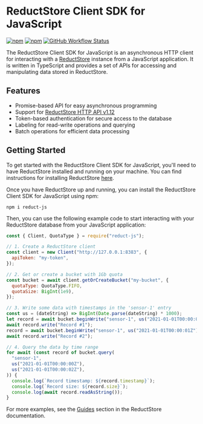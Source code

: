 # ReductStore Client SDK for JavaScript

[![npm](https://img.shields.io/npm/v/reduct-js)](https://www.npmjs.com/package/reduct-js)
[![npm](https://img.shields.io/npm/dm/reduct-js)](https://www.npmjs.com/package/reduct-js)
[![GitHub Workflow Status](https://img.shields.io/github/actions/workflow/status/reductstore/reduct-js/ci.yml?branch=main)](https://github.com/reductstore/reduct-js/actions)

The ReductStore Client SDK for JavaScript is an asynchronous HTTP client for interacting with
a [ReductStore](https://www.reduct.store) instance from a JavaScript application. It is written in TypeScript and provides a set of APIs for accessing and manipulating
data stored in ReductStore.

## Features

- Promise-based API for easy asynchronous programming
- Support for [ReductStore HTTP API v1.12](https://www.reduct.store/docs/http-api)
- Token-based authentication for secure access to the database
- Labeling for read-write operations and querying
- Batch operations for efficient data processing

## Getting Started

To get started with the ReductStore Client SDK for JavaScript, you'll need to have ReductStore installed and running on
your machine. You can find instructions for installing ReductStore [here](https://www.reduct.store/docs/getting-started#docker).

Once you have ReductStore up and running, you can install the ReductStore Client SDK for JavaScript using npm:

```
npm i reduct-js
```

Then, you can use the following example code to start interacting with your ReductStore database from your JavaScript
application:

```js
const { Client, QuotaType } = require("reduct-js");

// 1. Create a ReductStore client
const client = new Client("http://127.0.0.1:8383", {
  apiToken: "my-token",
});

// 2. Get or create a bucket with 1Gb quota
const bucket = await client.getOrCreateBucket("my-bucket", {
  quotaType: QuotaType.FIFO,
  quotaSize: BigInt(1e9),
});

// 3. Write some data with timestamps in the 'sensor-1' entry
const us = (dateString) => BigInt(Date.parse(dateString) * 1000);
let record = await bucket.beginWrite("sensor-1", us("2021-01-01T00:00:00Z"));
await record.write("Record #1");
record = await bucket.beginWrite("sensor-1", us("2021-01-01T00:00:01Z"));
await record.write("Record #2");

// 4. Query the data by time range
for await (const record of bucket.query(
  "sensor-1",
  us("2021-01-01T00:00:00Z"),
  us("2021-01-01T00:00:02Z"),
)) {
  console.log(`Record timestamp: ${record.timestamp}`);
  console.log(`Record size: ${record.size}`);
  console.log(await record.readAsString());
}
```

For more examples, see the [Guides](https://www.reduct.store/docs/guides) section in the ReductStore documentation.
